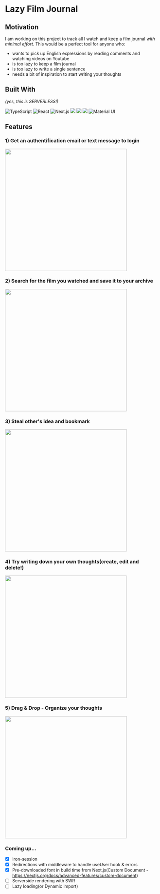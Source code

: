 # Lazy Film Journal

## Motivation

I am working on this project to track all I watch and keep a film journal _with minimal effort_.
This would be a perfect tool for anyone who:

- wants to pick up English expressions by reading comments and watching videos on Youtube
- is too lazy to keep a film journal
- is too lazy to write a single sentence
- needs a bit of inspiration to start writing your thoughts

## Built With

_(yes, this is SERVERLESS!)_

![TypeScript](https://img.shields.io/badge/typescript-%23007ACC.svg?style=for-the-badge&logo=typescript&logoColor=white)
![React](https://img.shields.io/badge/react-%2320232a.svg?style=for-the-badge&logo=react&logoColor=%2361DAFB)
![Next.js](https://img.shields.io/badge/NEXT-000000?style=for-the-badge&logo=Next.js&logoColor=white)
<img src="https://img.shields.io/badge/Prisma-2D3748?style=for-the-badge&logo=Prisma&logoColor=white"/>
<img src="https://img.shields.io/badge/PlanetScale-000000?style=for-the-badge&logo=PlanetScale&logoColor=white"/>
<img src="https://img.shields.io/badge/TAILWINDCSS-06B6D4?style=for-the-badge&logo=Tailwind CSS&logoColor=white"/>
![Material UI](https://img.shields.io/badge/-MUI-007FFF?style=for-the-badge&logo=MUI&logoColor=white)

## Features

### 1) Get an authentification email or text message to login

<img width="400" src="https://user-images.githubusercontent.com/61957322/198024069-754f79de-45b2-455c-a647-2f8fc59e1763.gif"/>

### 2) Search for the film you watched and save it to your archive

<img width="400" src="https://user-images.githubusercontent.com/61957322/197964908-744d51a5-e5e6-4b22-839b-99514443fff0.gif"/>

### 3) Steal other's idea and bookmark

<img width="400" src="https://user-images.githubusercontent.com/61957322/197965298-c214d846-2648-46d3-a54d-08b614b4eb94.gif"/>

### 4) Try writing down your own thoughts(create, edit and delete!)

<img width="400" src="https://user-images.githubusercontent.com/61957322/198030394-424432f3-7eda-4651-8a61-855305f16e62.gif"/>

### 5) Drag & Drop - Organize your thoughts

<img width="400" src="https://user-images.githubusercontent.com/61957322/198070172-a0113c9a-a913-46d1-8124-0098697436fc.gif"/>

### Coming up...

- [x] Iron-session
- [x] Redirections with middleware to handle useUser hook & errors
- [x] Pre-downloaded font in build time from Next.js(Custom Document - https://nextjs.org/docs/advanced-features/custom-document)
- [ ] Serverside rendering with SWR
- [ ] Lazy loading(or Dynamic import)
